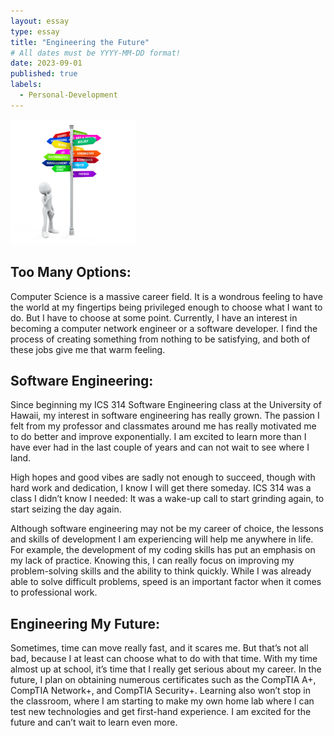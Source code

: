 ```yaml
---
layout: essay
type: essay
title: "Engineering the Future"
# All dates must be YYYY-MM-DD format!
date: 2023-09-01
published: true
labels:
  - Personal-Development
---
```


<img width="200px" class="rounded float-start pe-4" src="../img/carrer-options.jpeg">

## Too Many Options:
Computer Science is a massive career field. It is a wondrous feeling to have the world at my fingertips being privileged enough to choose what I want to do. But I have to choose at some point. Currently, I have an interest in becoming a computer network engineer or a software developer. I find the process of creating something from nothing to be satisfying, and both of these jobs give me that warm feeling. 

## Software Engineering:
Since beginning my ICS 314 Software Engineering class at the University of Hawaii, my interest in software engineering has really grown. The passion I felt from my professor and classmates around me has really motivated me to do better and improve exponentially. I am excited to learn more than I have ever had in the last couple of years and can not wait to see where I land. 

High hopes and good vibes are sadly not enough to succeed, though with hard work and dedication, I know I will get there someday. ICS 314 was a class I didn’t know I needed: It was a wake-up call to start grinding again, to start seizing the day again. 

Although software engineering may not be my career of choice, the lessons and skills of development I am experiencing will help me anywhere in life. For example, the development of my coding skills has put an emphasis on my lack of practice. Knowing this, I can really focus on improving my problem-solving skills and the ability to think quickly. While I was already able to solve difficult problems, speed is an important factor when it comes to professional work. 

## Engineering My Future:
Sometimes, time can move really fast, and it scares me. But that’s not all bad, because I at least can choose what to do with that time. With my time almost up at school, it’s time that I really get serious about my career. In the future, I plan on obtaining numerous certificates such as the CompTIA A+, CompTIA Network+, and CompTIA Security+. Learning also won’t stop in the classroom, where I am starting to make my own home lab where I can test new technologies and get first-hand experience. I am excited for the future and can’t wait to learn even more. 
